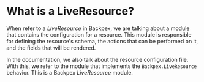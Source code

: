 # What is a LiveResource?

When refer to a *LiveResource* in Backpex, we are talking about a module that contains the configuration for a resource. This module is responsible for defining the resource's schema, the actions that can be performed on it, and the fields that will be rendered.

In the documentation, we also talk about the resource configuration file. With this, we refer to the module that implements the `Backpex.LiveResource` behavior. This is a Backpex *LiveResource* module.
